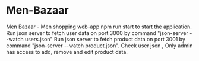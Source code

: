 # Men-Bazaar
Men Bazaar - Men shopping web-app
npm run start to start the application.
Run json server to fetch user data on port 3000 by command "json-server --watch users.json" 
Run json server to fetch product data on port 3001 by command "json-server --watch product.json". 
Check user json , Only admin has access to add, remove and edit product data.